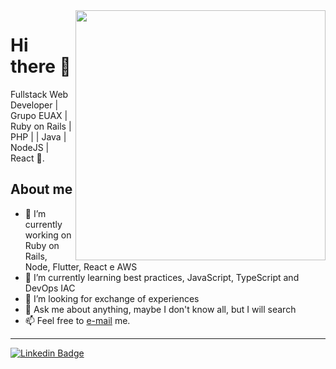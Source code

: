 <img align="right" width="400" src="https://static.dribbble.com/users/10549/screenshots/9916149/media/a9dbfea8e23e5b8e23db142528c3bc9f.png">

# Hi there 👋

Fullstack Web Developer | Grupo EUAX | Ruby on Rails | PHP | | Java | NodeJS | React :robot:.

## About me

- 🔭 I’m currently working on Ruby on Rails, Node, Flutter, React e AWS
- 🌱 I’m currently learning best practices, JavaScript, TypeScript and DevOps IAC
- 🤔 I’m looking for exchange of experiences
- 💬 Ask me about anything, maybe I don't know all, but I will search
- 📫 Feel free to [e-mail](mailto:fernandocchaves@gmail.com) me.

---

[![Linkedin Badge](https://img.shields.io/badge/-LinkedIn-blue?style=flat&logo=LinkedIn&logoColor=white)](https://www.linkedin.com/in/fernandocchaves)

